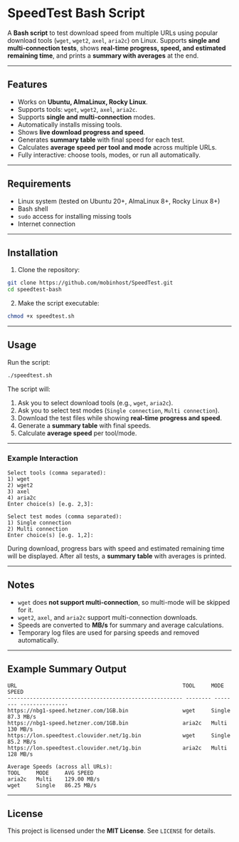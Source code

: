 # SpeedTest Bash Script

A **Bash script** to test download speed from multiple URLs using popular download tools (`wget`, `wget2`, `axel`, `aria2c`) on Linux.
Supports **single and multi-connection tests**, shows **real-time progress, speed, and estimated remaining time**, and prints a **summary with averages** at the end.

---

## Features

* Works on **Ubuntu, AlmaLinux, Rocky Linux**.
* Supports tools: `wget`, `wget2`, `axel`, `aria2c`.
* Supports **single and multi-connection** modes.
* Automatically installs missing tools.
* Shows **live download progress and speed**.
* Generates **summary table** with final speed for each test.
* Calculates **average speed per tool and mode** across multiple URLs.
* Fully interactive: choose tools, modes, or run all automatically.

---

## Requirements

* Linux system (tested on Ubuntu 20+, AlmaLinux 8+, Rocky Linux 8+)
* Bash shell
* `sudo` access for installing missing tools
* Internet connection

---

## Installation

1. Clone the repository:

```bash
git clone https://github.com/mobinhost/SpeedTest.git
cd speedtest-bash
```

2. Make the script executable:

```bash
chmod +x speedtest.sh
```

---

## Usage

Run the script:

```bash
./speedtest.sh
```

The script will:

1. Ask you to select download tools (e.g., `wget`, `aria2c`).
2. Ask you to select test modes (`Single connection`, `Multi connection`).
3. Download the test files while showing **real-time progress and speed**.
4. Generate a **summary table** with final speeds.
5. Calculate **average speed** per tool/mode.

---

### Example Interaction

```
Select tools (comma separated):
1) wget
2) wget2
3) axel
4) aria2c
Enter choice(s) [e.g. 2,3]:

Select test modes (comma separated):
1) Single connection
2) Multi connection
Enter choice(s) [e.g. 1,2]:
```

During download, progress bars with speed and estimated remaining time will be displayed.
After all tests, a **summary table** with averages is printed.

---

## Notes

* `wget` does **not support multi-connection**, so multi-mode will be skipped for it.
* `wget2`, `axel`, and `aria2c` support multi-connection downloads.
* Speeds are converted to **MB/s** for summary and average calculations.
* Temporary log files are used for parsing speeds and removed automatically.

---

## Example Summary Output

```
URL                                                    TOOL     MODE     SPEED
------------------------------------------------------- -------- -------- ---------------
https://nbg1-speed.hetzner.com/1GB.bin                 wget     Single   87.3 MB/s
https://nbg1-speed.hetzner.com/1GB.bin                 aria2c   Multi    130 MB/s
https://lon.speedtest.clouvider.net/1g.bin             wget     Single   85.2 MB/s
https://lon.speedtest.clouvider.net/1g.bin             aria2c   Multi    128 MB/s

Average Speeds (across all URLs):
TOOL     MODE     AVG SPEED
aria2c   Multi    129.00 MB/s
wget     Single   86.25 MB/s
```

---

## License

This project is licensed under the **MIT License**. See `LICENSE` for details.
